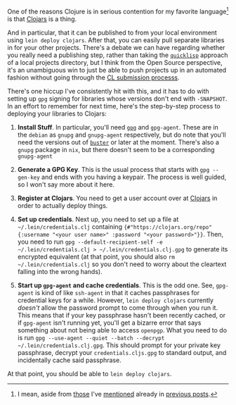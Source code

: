 One of the reasons Clojure is in serious contention for my favorite language[^i-mean-aside] is that [Clojars](https://clojars.org/) is a thing.

[^i-mean-aside]: I mean, aside from [those](/posts/recommendations) I've [mentioned](/posts/notes-on-clojure) already in [previous posts](/posts/even-more-notes-on-clojure).

And in particular, that it can be published to from your local environment using `lein deploy clojars`. After that, you can easily pull separate libraries in for your other projects. There's a debate we can have regarding whether you really need a publishing step, rather than taking the [`quicklisp`](https://www.quicklisp.org/beta/) approach of a local projects directory, but I think from the Open Source perspective, it's an unambiguous win to just be able to push projects up in an automated fashion without going through the [CL submission processs](https://github.com/quicklisp/quicklisp-projects/issues).

There's one hiccup I've consistently hit with this, and it has to do with setting up `gpg` signing for libraries whose versions don't end with `-SNAPSHOT`. In an effort to remember for next time, here's the step-by-step process to deploying your libraries to Clojars:

1. **Install Stuff**. In particular, you'll need [`gpg`](https://gnupg.org/) and `gpg-agent`. These are in the `debian` as `gnupg` and `gnupg-agent` respectively, but do note that you'll need the versions out of [`buster`](https://www.debian.org/releases/buster/) or later at the moment. There's also a `gnupg` package in `nix`, but there doesn't seem to be a corresponding `gnupg-agent`

2. **Generate a GPG Key**. This is the usual process that starts with `gpg --gen-key` and ends with you having a keypair. The process is well guided, so I won't say more about it here.

3. **Register at Clojars**. You need to get a user account over at [Clojars](https://clojars.org/) in order to actually deploy things.

4. **Set up credentials**. Next up, you need to set up a file at `~/.lein/credentials.clj` containing `{#"https://clojars.org/repo" {:username "<your user name>" :password "<your password>"}}`. Then, you need to run `gpg --default-recipient-self -e ~/.lein/credentials.clj > ~/.lein/credentials.clj.gpg` to generate its encrypted equivalent (at that point, you should also `rm ~/.lein/credentials.clj` so you don't need to worry about the cleartext falling into the wrong hands).

5. **Start up `gpg-agent` and cache credentials**. This is the odd one. See, `gpg-agent` is kind of like `ssh-agent` in that it caches passphrases for credential keys for a while. However, `lein deploy clojars` currently _doesn't_ allow the password prompt to come through when you run it. This means that if your key passphrase hasn't been recently cached, or if `gpg-agent` isn't running yet, you'll get a bizarre error that says something about not being able to access `openpgp`. What you need to do is run `gpg --use-agent --quiet --batch --decrypt ~/.lein/credentials.clj.gpg`. This should prompt for your private key passphrase, decrypt your `credentials.cljs.gpg` to standard output, and incidentally cache said passphrase.

At that point, you should be able to `lein deploy clojars`.

